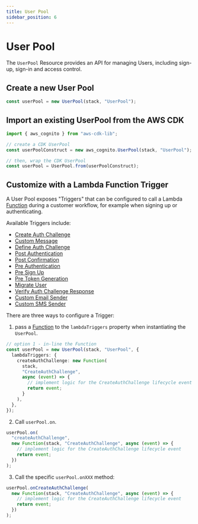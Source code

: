 ```yaml
---
title: User Pool
sidebar_position: 6
---
```


# User Pool

The `UserPool` Resource provides an API for managing Users, including sign-up, sign-in and access control.

## Create a new User Pool

```ts
const userPool = new UserPool(stack, "UserPool");
```

## Import an existing UserPool from the AWS CDK

```ts
import { aws_cognito } from "aws-cdk-lib";

// create a CDK UserPool
const userPoolConstruct = new aws_cognito.UserPool(stack, "UserPool");

// then, wrap the CDK UserPool
const userPool = UserPool.from(userPoolConstruct);
```

## Customize with a Lambda Function Trigger

A User Pool exposes "Triggers" that can be configured to call a Lambda [Function](./function/index.md) during a customer workflow, for example when signing up or authenticating.

Available Triggers include:

- [Create Auth Challenge](https://docs.aws.amazon.com/cognito/latest/developerguide/user-pool-lambda-create-auth-challenge.html)
- [Custom Message](https://docs.aws.amazon.com/cognito/latest/developerguide/user-pool-lambda-custom-message.html)
- [Define Auth Challenge](https://docs.aws.amazon.com/cognito/latest/developerguide/user-pool-lambda-define-auth-challenge.html)
- [Post Authentication](https://docs.aws.amazon.com/cognito/latest/developerguide/user-pool-lambda-post-authentication.html)
- [Post Confirmation](https://docs.aws.amazon.com/cognito/latest/developerguide/user-pool-lambda-post-confirmation.html)
- [Pre Authentication](https://docs.aws.amazon.com/cognito/latest/developerguide/user-pool-lambda-pre-authentication.html)
- [Pre Sign Up](https://docs.aws.amazon.com/cognito/latest/developerguide/user-pool-lambda-pre-sign-up.html)
- [Pre Token Generation](https://docs.aws.amazon.com/cognito/latest/developerguide/user-pool-lambda-pre-token-generation.html)
- [Migrate User](https://docs.aws.amazon.com/cognito/latest/developerguide/user-pool-lambda-migrate-user.html)
- [Verify Auth Challenge Response](https://docs.aws.amazon.com/cognito/latest/developerguide/user-pool-lambda-verify-auth-challenge-response.html)
- [Custom Email Sender](https://docs.aws.amazon.com/cognito/latest/developerguide/user-pool-lambda-custom-email-sender.html)
- [Custom SMS Sender](https://docs.aws.amazon.com/cognito/latest/developerguide/user-pool-lambda-custom-sms-sender.html)

There are three ways to configure a Trigger:

1. pass a [Function](./function/index.md) to the `lambdaTriggers` property when instantiating the `UserPool`.

```ts
// option 1 - in-line the Function
const userPool = new UserPool(stack, "UserPool", {
  lambdaTriggers: {
    createAuthChallenge: new Function(
      stack,
      "CreateAuthChallenge",
      async (event) => {
        // implement logic for the CreateAuthChallenge lifecycle event
        return event;
      }
    ),
  },
});
```

2. Call `userPool.on`.

```ts
userPool.on(
  "createAuthChallenge",
  new Function(stack, "CreateAuthChallenge", async (event) => {
    // implement logic for the CreateAuthChallenge lifecycle event
    return event;
  })
);
```

3. Call the specific `userPool.onXXX` method:

```ts
userPool.onCreateAuthChallenge(
  new Function(stack, "CreateAuthChallenge", async (event) => {
    // implement logic for the CreateAuthChallenge lifecycle event
    return event;
  })
);
```
